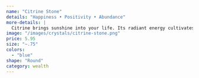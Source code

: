 ```yaml
---
name: "Citrine Stone"
details: "Happiness • Positivity • Abundance"
more-details: |
  Citrine brings sunshine into your life. Its radiant energy cultivates positivity, growth and abundance.
image: "/images/crystals/citrine-stone.png"
price: 5.95
size: "~.75"
colors:
  - "blue"
shape: "Round"
category: wealth
---
```

